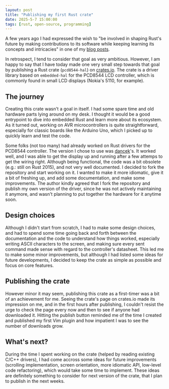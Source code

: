 ```yaml
---
layout: post
title: "Publishing my first Rust crate"
date: 2025-5-7 15:00:00
tags: [rust, open-source, programming]
---
```


A few years ago I had expressed the wish to "be involved in shaping Rust's future by making 
contributions to its software while keeping learning its concepts and intricacies" in one of my
[blog posts](https://n-eq.github.io/blog/2022/11/01/rust-fiddling-2-years).

In retrospect, I tend to consider that goal as very ambitious. However, I am happy to say that I have today 
made one very small step towards that goal by publishing a Rust crate (`pcd8544-hal`) on [crates.io](https://crates.io/crates/pcd8544-hal/).
The crate is a driver library based on `embedded-hal` for the PCD8544 LCD controller, which is commonly found in
small LCD displays (Nokia's 5110, for example). 

## The journey

Creating this crate wasn't a goal in itself. I had some spare time and old hardware parts lying around on my desk.
I thought it would be a good entrypoint to dive into embedded Rust and learn more about its ecosystem.
As it turned out, working on AVR microcontrollers is quite straightforward, especially for classic boards
like the Arduino Uno, which I picked up to quickly learn and test the code.

Some folks (not too many) had already worked on Rust drivers for the PCD8544 controller. The version I chose to
use was [dancek](https://github.com/dancek/pcd8544-hal)'s. It worked well, and I was able to get the display up and running
after a few attemps to get the wiring right. Although being functional, the code was a bit obsolete (e.g.: still on Rust 2015),
and not very well documented.
I decided to fork the repository and start working on it. I wanted to make it more idiomatic, give it a bit of freshing up, and
add some documentation, and make some improvements.
The author kindly agreed that I fork the repository and publish my own version of the driver, since he was not actively maintaining it anymore,
and wasn't planning to put together the hardware for it anytime soon.

## Design choices

Although I didn't start from scratch, I had to make some design choices, and had to spend some time going back and forth
between the documentation and the code to understand how things worked, especially writing ASCII characters to the screen, and
making sure every sent command made sense with regard to the controller's datasheet.
This led me to make some minor improvements, but although I had listed some ideas for future developments, I decided to keep the crate as simple
as possible and focus on core features.

## Publishing the crate

However minor it may seem, publishing this crate as a first-timer was a bit of an achievement for me. Seeing the crate's page on crates.io
made its impression on me, and in the first hours after publishing, I couldn't resist the urge to check the page every now and then to see if
anyone had downloaded it.
Hitting the publish button reminded me of the time I created and published my first Vim plugin and how impatient I was to see the number of downloads
grow.

## What's next?

During the time I spent working on the crate (helped by reading existing C/C++ drivers), I had come accross some ideas for future improvements (scrolling
implementation, screen orientation, more idiomatic API, low-level code refactoring), which would take some time to implement.
These ideas are definitely something to consider for next version of the crate, that I plan to publish in the next weeks.
